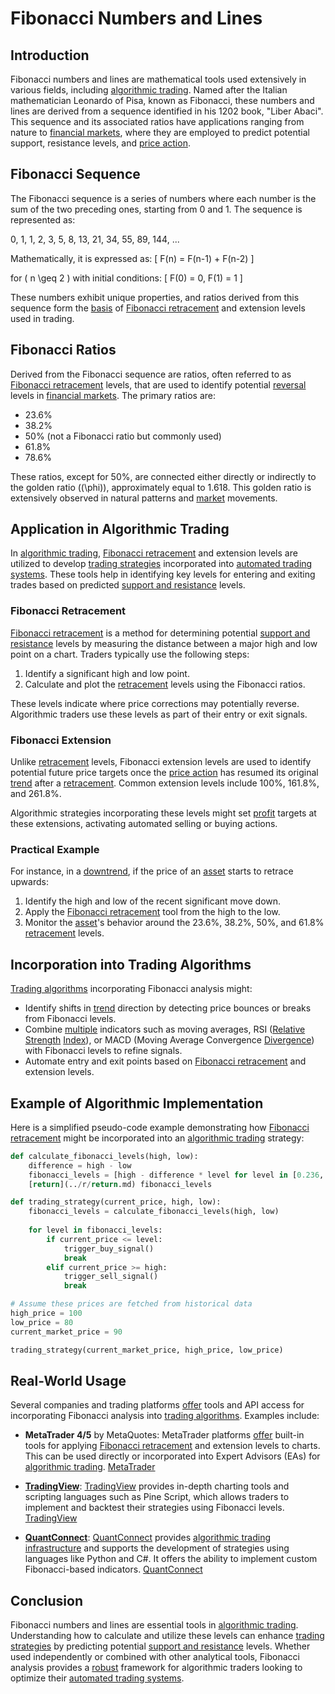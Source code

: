 # Fibonacci Numbers and Lines

## Introduction

Fibonacci numbers and lines are mathematical tools used extensively in various fields, including [algorithmic trading](../a/accountability.md). Named after the Italian mathematician Leonardo of Pisa, known as Fibonacci, these numbers and lines are derived from a sequence identified in his 1202 book, "Liber Abaci". This sequence and its associated ratios have applications ranging from nature to [financial markets](../f/financial_market.md), where they are employed to predict potential support, resistance levels, and [price action](../p/price_action.md).

## Fibonacci Sequence

The Fibonacci sequence is a series of numbers where each number is the sum of the two preceding ones, starting from 0 and 1. The sequence is represented as:

0, 1, 1, 2, 3, 5, 8, 13, 21, 34, 55, 89, 144, ...

Mathematically, it is expressed as:
\[ F(n) = F(n-1) + F(n-2) \]

for \( n \geq 2 \) with initial conditions:
\[ F(0) = 0, F(1) = 1 \]

These numbers exhibit unique properties, and ratios derived from this sequence form the [basis](../b/basis.md) of [Fibonacci retracement](../f/fibonacci_retracement.md) and extension levels used in trading.

## Fibonacci Ratios

Derived from the Fibonacci sequence are ratios, often referred to as [Fibonacci retracement](../f/fibonacci_retracement.md) levels, that are used to identify potential [reversal](../r/reversal.md) levels in [financial markets](../f/financial_market.md). The primary ratios are:
- 23.6%
- 38.2%
- 50% (not a Fibonacci ratio but commonly used)
- 61.8%
- 78.6%

These ratios, except for 50%, are connected either directly or indirectly to the golden ratio (\(\phi\)), approximately equal to 1.618. This golden ratio is extensively observed in natural patterns and [market](../m/market.md) movements.

## Application in Algorithmic Trading

In [algorithmic trading](../a/accountability.md), [Fibonacci retracement](../f/fibonacci_retracement.md) and extension levels are utilized to develop [trading strategies](../t/trading_strategies.md) incorporated into [automated trading systems](../a/automated_trading_systems.md). These tools help in identifying key levels for entering and exiting trades based on predicted [support and resistance](../s/support_and_resistance.md) levels.

### Fibonacci Retracement

[Fibonacci retracement](../f/fibonacci_retracement.md) is a method for determining potential [support and resistance](../s/support_and_resistance.md) levels by measuring the distance between a major high and low point on a chart. Traders typically use the following steps:
1. Identify a significant high and low point.
2. Calculate and plot the [retracement](../r/retracement.md) levels using the Fibonacci ratios.

These levels indicate where price corrections may potentially reverse. Algorithmic traders use these levels as part of their entry or exit signals.

### Fibonacci Extension

Unlike [retracement](../r/retracement.md) levels, Fibonacci extension levels are used to identify potential future price targets once the [price action](../p/price_action.md) has resumed its original [trend](../t/trend.md) after a [retracement](../r/retracement.md). Common extension levels include 100%, 161.8%, and 261.8%.

Algorithmic strategies incorporating these levels might set [profit](../p/profit.md) targets at these extensions, activating automated selling or buying actions.

### Practical Example

For instance, in a [downtrend](../d/downtrend.md), if the price of an [asset](../a/asset.md) starts to retrace upwards:
1. Identify the high and low of the recent significant move down.
2. Apply the [Fibonacci retracement](../f/fibonacci_retracement.md) tool from the high to the low.
3. Monitor the [asset](../a/asset.md)'s behavior around the 23.6%, 38.2%, 50%, and 61.8% [retracement](../r/retracement.md) levels.

## Incorporation into Trading Algorithms

[Trading algorithms](../t/trading_algorithms.md) incorporating Fibonacci analysis might:
- Identify shifts in [trend](../t/trend.md) direction by detecting price bounces or breaks from Fibonacci levels.
- Combine [multiple](../m/multiple.md) indicators such as moving averages, RSI ([Relative Strength](../r/relative_strength.md) [Index](../i/index_instrument.md)), or MACD (Moving Average Convergence [Divergence](../d/divergence.md)) with Fibonacci levels to refine signals.
- Automate entry and exit points based on [Fibonacci retracement](../f/fibonacci_retracement.md) and extension levels.

## Example of Algorithmic Implementation

Here is a simplified pseudo-code example demonstrating how [Fibonacci retracement](../f/fibonacci_retracement.md) might be incorporated into an [algorithmic trading](../a/accountability.md) strategy:

```python
def calculate_fibonacci_levels(high, low):
    difference = high - low
    fibonacci_levels = [high - difference * level for level in [0.236, 0.382, 0.5, 0.618, 0.786]]
    [return](../r/return.md) fibonacci_levels

def trading_strategy(current_price, high, low):
    fibonacci_levels = calculate_fibonacci_levels(high, low)
    
    for level in fibonacci_levels:
        if current_price <= level:
            trigger_buy_signal()
            break
        elif current_price >= high:
            trigger_sell_signal()
            break

# Assume these prices are fetched from historical data
high_price = 100
low_price = 80
current_market_price = 90

trading_strategy(current_market_price, high_price, low_price)
```

## Real-World Usage

Several companies and trading platforms [offer](../o/offer.md) tools and API access for incorporating Fibonacci analysis into [trading algorithms](../t/trading_algorithms.md). Examples include:

- **MetaTrader 4/5** by MetaQuotes:
  MetaTrader platforms [offer](../o/offer.md) built-in tools for applying [Fibonacci retracement](../f/fibonacci_retracement.md) and extension levels to charts. This can be used directly or incorporated into Expert Advisors (EAs) for [algorithmic trading](../a/accountability.md).
  [MetaTrader](https://www.metatrader4.com/)

- **[TradingView](../t/tradingview.md)**:
  [TradingView](../t/tradingview.md) provides in-depth charting tools and scripting languages such as Pine Script, which allows traders to implement and backtest their strategies using Fibonacci levels.
  [TradingView](https://www.tradingview.com/)

- **[QuantConnect](../q/quantconnect.md)**:
  [QuantConnect](../q/quantconnect.md) provides [algorithmic trading infrastructure](../a/algorithmic_trading_infrastructure.md) and supports the development of strategies using languages like Python and C#. It offers the ability to implement custom Fibonacci-based indicators.
  [QuantConnect](https://www.quantconnect.com/)

## Conclusion

Fibonacci numbers and lines are essential tools in [algorithmic trading](../a/accountability.md). Understanding how to calculate and utilize these levels can enhance [trading strategies](../t/trading_strategies.md) by predicting potential [support and resistance](../s/support_and_resistance.md) levels. Whether used independently or combined with other analytical tools, Fibonacci analysis provides a [robust](../r/robust.md) framework for algorithmic traders looking to optimize their [automated trading systems](../a/automated_trading_systems.md).